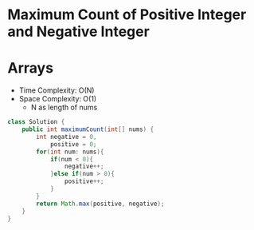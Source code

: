 # Maximum Count of Positive Integer and Negative Integer

# Arrays

- Time Complexity: O(N)
- Space Complexity: O(1)
  - N as length of nums

```java
class Solution {
    public int maximumCount(int[] nums) {
        int negative = 0,
            positive = 0;
        for(int num: nums){
            if(num < 0){
                negative++;
            }else if(num > 0){
                positive++;
            }
        }
        return Math.max(positive, negative);
    }
}
```
